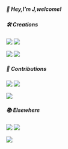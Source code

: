 

<!--
<img align="right" src="https://github-readme-stats.vercel.app/api?username=jCodelife&show_icons=true&icon_color=f66f6a&text_color=5e7ce0&bg_color=ffffff&hide_title=false" /> 
-->

##### 👋 Hey,I’m J,welcome! 


##### 🛠 Creations

[![](https://img.shields.io/badge/MindMap-脑图-orange)](https://github.com/jCodeLife/mind-map)
[![](https://img.shields.io/badge/FEResources-前端资源-pink)](https://github.com/jCodeLife/quality-front-end-resources)

[![](https://img.shields.io/badge/Fireworks-烟花-green)](https://github.com/jCodeLife/beautiful-fireworks)
[![](https://img.shields.io/badge/Game-美女与龙珠-E384E6 )](https://github.com/jCodeLife/beauty-and-dragonball)

 


##### 💌 Contributions

[![](https://img.shields.io/badge/vuejs-官方文档(lots)-42b883)](https://github.com/vuejs-translations/docs-zh-cn/commits?author=jcodelife)
[![](https://img.shields.io/badge/vuejs-官方英文文档(few)-155f3e)](https://github.com/vuejs/docs/commits?author=jcodelife)

[![](https://img.shields.io/badge/roadmap-前端学习路线-29d)](https://github.com/shengxinjing/it-roadmap/commits?author=jcodelife)



<!--
- Vue 3 docs-zh-cn (lots): https://github.com/vuejs-translations/docs-zh-cn/commits?author=jcodelife
- Vue 3 docs (few): https://github.com/vuejs/docs/commits?author=jcodelife
-->


<!--
###### 🔭 开源项目[vue-ui]()
-->

##### 📚 Elsewhere

[![](https://img.shields.io/badge/Juejin-掘金LV6-F73430)](https://juejin.im/user/https://juejin.cn/user/3957856403462989/posts)
[![](https://img.shields.io/badge/Jianshu-简书LV7-blue)](https://www.jianshu.com/u/851bd01f6233)

[![](https://img.shields.io/badge/bilili-哔哩哔哩-fb7299)](https://space.bilibili.com/392983776)

<!--

[![](https://img.shields.io/badge/bilili-哔哩哔哩-fb7299)](https://space.bilibili.com/392983776)
[![](https://img.shields.io/badge/Weibo-微博-ff8200)](https://weibo.com/u/7592834625)
[![](https://img.shields.io/badge/微信公众号-地府算法-brightgreen)]()

-->


<!--
**jCodeLife/jCodeLife** is a ✨ _special_ ✨ repository because its `README.md` (this file) appears on your GitHub profile.

Here are some ideas to get you started:

- 🔭 I’m currently working on ...
- 🌱 I’m currently learning ...
- 👯 I’m looking to collaborate on ...
- 🤔 I’m looking for help with ...
- 💬 Ask me about ...
- 📫 How to reach me: ...
- 😄 Pronouns: ...
- ⚡ Fun fact: ...
-->

